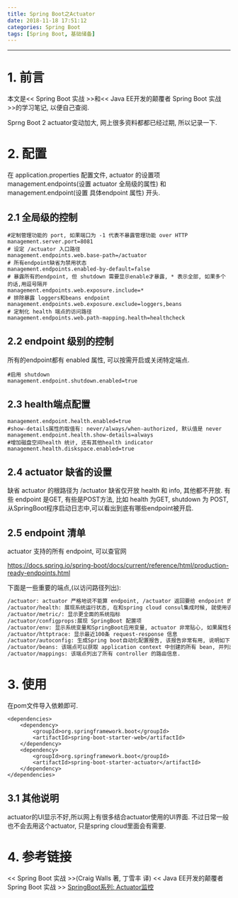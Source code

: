 ```yaml
---
title: Spring Boot之Actuator
date: 2018-11-18 17:51:12
categories: Spring Boot
tags: [Spring Boot, 基础储备]
---
```


----

<!-- more -->

# 1. 前言

本文是<< Spring Boot 实战 >>和<< Java EE开发的颠覆者 Spring Boot 实战 >>的学习笔记, 以便自己查阅.

Sprng Boot 2 actuator变动加大, 网上很多资料都都已经过期, 所以记录一下.

# 2. 配置

在 application.properties 配置文件, actuator 的设置项 management.endpoints(设置 actuator 全局级的属性) 和 management.endpoint(设置 具体endpoint 属性) 开头.

## 2.1 全局级的控制

```properties
#定制管理功能的 port, 如果端口为 -1 代表不暴露管理功能 over HTTP
management.server.port=8081
# 设定 /actuator 入口路径
management.endpoints.web.base-path=/actuator
# 所有endpoint缺省为禁用状态
management.endpoints.enabled-by-default=false
# 暴露所有的endpoint, 但 shutdown 需要显示enable才暴露, * 表示全部, 如果多个的话,用逗号隔开
management.endpoints.web.exposure.include=*
# 排除暴露 loggers和beans endpoint
management.endpoints.web.exposure.exclude=loggers,beans
# 定制化 health 端点的访问路径
management.endpoints.web.path-mapping.health=healthcheck
```

## 2.2 endpoint 级别的控制

所有的endpoint都有 enabled 属性, 可以按需开启或关闭特定端点.

```properties
#启用 shutdown
management.endpoint.shutdown.enabled=true
```

## 2.3 health端点配置

```properties
management.endpoint.health.enabled=true
#show-details属性的取值有: never/always/when-authorized, 默认值是 never
management.endpoint.health.show-details=always  
#增加磁盘空间health 统计, 还有其他health indicator
management.health.diskspace.enabled=true
```

## 2.4 actuator 缺省的设置

缺省 actuator 的根路径为 /actuator
缺省仅开放 health 和 info, 其他都不开放.
有些 endpoint 是GET, 有些是POST方法, 比如 health 为GET, shutdown 为 POST, 从SpringBoot程序启动日志中,可以看出到底有哪些endpoint被开启.

## 2.5 endpoint 清单

actuator 支持的所有 endpoint, 可以查官网

https://docs.spring.io/spring-boot/docs/current/reference/html/production-ready-endpoints.html

下面是一些重要的端点,(以访问路径列出):

```txt
/actuator: actuator 严格地说不能算 endpoint, /actuator 返回要给 endpoint 的清单.
/actuator/health: 展现系统运行状态, 在和spring cloud consul集成时候, 就使用该端点检查Spring应用的状态.
/actuator/metric/: 显示更全面的系统指标
/actuator/configprops:展现 SpringBoot 配置项
/actuator/env: 显示系统变量和SpringBoot应用变量, actuator 非常贴心, 如果属性名包含 password/secret/key 这些关键词, 对应的属性值将用 * 号代替.
/actuator/httptrace: 显示最近100条 request-response 信息
/actuator/autoconfig: 生成Spring boot自动化配置报告, 该报告非常有用, 说明如下: Spring Boot项目倾向于使用很多auto config技术, 包括散落在很多config java类. 我们在开发过程中偶尔会遇到, 为什么我的配置没起作用这样的问题. 这时候查看 /actuator/autoconfig 的报告非常有用, 它会告诉你哪些自动化装配成功了,哪些没有成功. 
/actuator/beans: 该端点可以获取 application context 中创建的所有 bean, 并列出它们的scope 和 type 等详细信息
/actuator/mappings: 该端点列出了所有 controller 的路由信息.
```

# 3. 使用

在pom文件导入依赖即可.

```pom
<dependencies>
    <dependency>
        <groupId>org.springframework.boot</groupId>
        <artifactId>spring-boot-starter-web</artifactId>
    </dependency>
    <dependency>
        <groupId>org.springframework.boot</groupId>
        <artifactId>spring-boot-starter-actuator</artifactId>
    </dependency>
</dependencies>
```

## 3.1 其他说明

actuator的UI显示不好,所以网上有很多结合actuator使用的UI界面. 不过日常一般也不会去用这个actuator, 只是spring cloud里面会有需要.

# 4. 参考链接

<< Spring Boot 实战 >>(Craig Walls 著, 丁雪丰 译)
<< Java EE开发的颠覆者 Spring Boot 实战 >>
[SpringBoot系列: Actuator监控](https://www.cnblogs.com/harrychinese/p/SpringBoot_actuator.html)